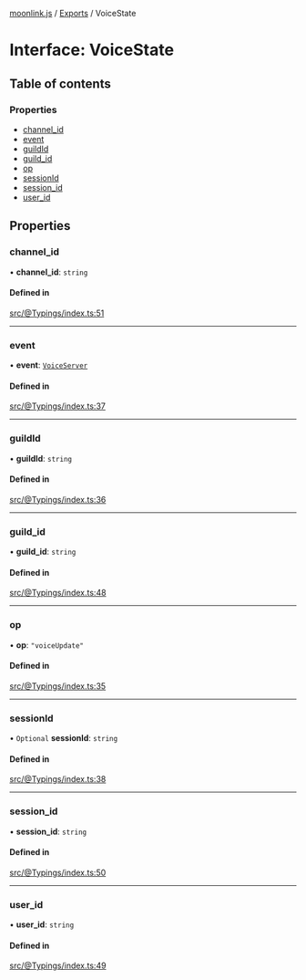 [moonlink.js](../README.md) / [Exports](../modules.md) / VoiceState

# Interface: VoiceState

## Table of contents

### Properties

- [channel\_id](VoiceState.md#channel_id)
- [event](VoiceState.md#event)
- [guildId](VoiceState.md#guildid)
- [guild\_id](VoiceState.md#guild_id)
- [op](VoiceState.md#op)
- [sessionId](VoiceState.md#sessionid)
- [session\_id](VoiceState.md#session_id)
- [user\_id](VoiceState.md#user_id)

## Properties

### channel\_id

• **channel\_id**: `string`

#### Defined in

[src/@Typings/index.ts:51](https://github.com/Ecliptia/moonlink.js/blob/150c8e5/src/@Typings/index.ts#L51)

___

### event

• **event**: [`VoiceServer`](VoiceServer.md)

#### Defined in

[src/@Typings/index.ts:37](https://github.com/Ecliptia/moonlink.js/blob/150c8e5/src/@Typings/index.ts#L37)

___

### guildId

• **guildId**: `string`

#### Defined in

[src/@Typings/index.ts:36](https://github.com/Ecliptia/moonlink.js/blob/150c8e5/src/@Typings/index.ts#L36)

___

### guild\_id

• **guild\_id**: `string`

#### Defined in

[src/@Typings/index.ts:48](https://github.com/Ecliptia/moonlink.js/blob/150c8e5/src/@Typings/index.ts#L48)

___

### op

• **op**: ``"voiceUpdate"``

#### Defined in

[src/@Typings/index.ts:35](https://github.com/Ecliptia/moonlink.js/blob/150c8e5/src/@Typings/index.ts#L35)

___

### sessionId

• `Optional` **sessionId**: `string`

#### Defined in

[src/@Typings/index.ts:38](https://github.com/Ecliptia/moonlink.js/blob/150c8e5/src/@Typings/index.ts#L38)

___

### session\_id

• **session\_id**: `string`

#### Defined in

[src/@Typings/index.ts:50](https://github.com/Ecliptia/moonlink.js/blob/150c8e5/src/@Typings/index.ts#L50)

___

### user\_id

• **user\_id**: `string`

#### Defined in

[src/@Typings/index.ts:49](https://github.com/Ecliptia/moonlink.js/blob/150c8e5/src/@Typings/index.ts#L49)
